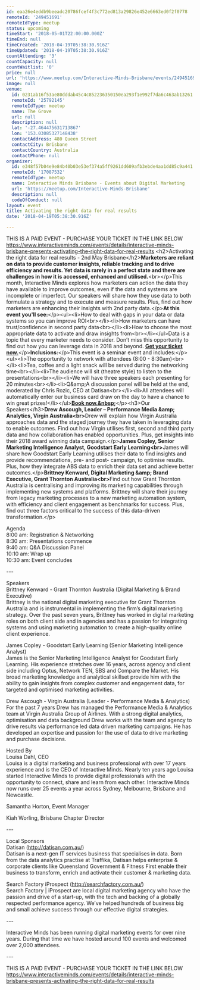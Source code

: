 ```yaml
---
id: eaa26e4eddb9beeadc20786fcef4f3c772ed813a29826e452e6663ed0f2f0778
remoteId: '249451691'
remoteIdType: meetup
status: upcoming
timeStart: '2018-05-01T22:00:00.000Z'
timeEnd: null
timeCreated: '2018-04-19T05:38:30.916Z'
timeUpdated: '2018-04-19T05:38:30.916Z'
countAttending: '3'
countCapacity: null
countWaitlist: '0'
price: null
url: 'https://www.meetup.com/Interactive-Minds-Brisbane/events/249451691/'
image: null
venue:
  id: 0231ab16f53ae80dddab45c4c852236350150ea293f1e992f7da6c463ab13261
  remoteId: '25792145'
  remoteIdType: meetup
  name: The Grove
  url: null
  description: null
  lat: '-27.464475631713867'
  lon: '153.03085327148438'
  contactAddress: 480 Queen Street
  contactCity: Brisbane
  contactCountry: Australia
  contactPhone: null
organizer:
  id: e348f57b04e9e84b40b03e53ef374a5ff9261dd609afb3ebde4aa1dd85c9a441
  remoteId: '17087532'
  remoteIdType: meetup
  name: Interactive Minds Brisbane - Events about Digital Marketing
  url: 'https://meetup.com/Interactive-Minds-Brisbane'
  description: null
  codeOfConduct: null
layout: event
title: Activating the right data for real results
date: '2018-04-19T05:38:30.916Z'

---
```

<p>THIS IS A PAID EVENT - PURCHASE YOUR TICKET IN THE LINK BELOW<br/><a href="https://www.interactiveminds.com/events/details/interactive-minds-brisbane-presents-activating-the-right-data-for-real-results" class="linkified">https://www.interactiveminds.com/events/details/interactive-minds-brisbane-presents-activating-the-right-data-for-real-results</a> &lt;h2&gt;Activating the right data for real results - 2nd May Brisbane&lt;/h2&gt;<b>Marketers are reliant on data to provide customer insights, reliable tracking and to drive efficiency and results. Yet data is rarely in a perfect state and there are challenges in how it is accessed, enhanced and utilised.</b>&lt;br&gt;&lt;/p&gt;This month, Interactive Minds explores how marketers can action the data they have available to improve outcomes, even if the data and systems are incomplete or imperfect. Our speakers will share how they use data to both formulate a strategy and to execute and measure results. Plus, find out how marketers are enhancing their insights with 2nd party data.&lt;/p&gt;<b>At this event you'll see:</b>&lt;/p&gt;&lt;ul&gt;&lt;li&gt;How to deal with gaps in your data or data systems so you can improve ROI&lt;br&gt;&lt;/li&gt;&lt;li&gt;How marketers can have trust/confidence in second party data&lt;br&gt;&lt;/li&gt;&lt;li&gt;How to choose the most appropriate data to activate and draw insights from&lt;br&gt;&lt;/li&gt;&lt;/ul&gt;Data is a topic that every marketer needs to consider. Don’t miss this opportunity to find out how you can leverage data in 2018 and beyond. <b><a href="#react-event-purchase-root">Get your ticket now.</a></b>&lt;/p&gt;<b>Inclusions:</b>&lt;/p&gt;This event is a seminar event and includes:&lt;/p&gt;&lt;ul&gt;&lt;li&gt;The opportunity to network with attendees (8:00 - 8:30am)&lt;br&gt;&lt;/li&gt;&lt;li&gt;Tea, coffee and a light snack will be served during the networking time&lt;br&gt;&lt;/li&gt;&lt;li&gt;The audience will sit (theatre style) to listen to the presentations&lt;br&gt;&lt;/li&gt;&lt;li&gt;We will have three speakers each presenting for 20 minutes&lt;br&gt;&lt;/li&gt;&lt;li&gt;Q&amp;amp;A discussion panel will be held at the end, moderated by Chris Rozic, CEO at Datisan&lt;br&gt;&lt;/li&gt;&lt;li&gt;All attendees will automatically enter our business card draw on the day to have a chance to win great prizes!&lt;/li&gt;&lt;/ul&gt;<b><a href="https://www.interactiveminds.com/events/details/interactive-minds-brisbane-presents-activating-the-right-data-for-real-results#react-event-purchase-root">Book now.&amp;nbsp;</a></b>&lt;/p&gt;&lt;h3&gt;Our Speakers&lt;/h3&gt;<b>Drew Ascough, Leader – Performance Media &amp;amp; Analytics, Virgin Australia&lt;br&gt;</b>Drew will explain how Virgin Australia approaches data and the staged journey they have taken in leveraging data to enable outcomes. Find out how Virgin utilises first, second and third party data and how collaboration has enabled opportunities. Plus, get insights into their 2018 award winning data campaign.&lt;/p&gt;<b>James Copley, Senior Marketing Intelligence Analyst, Goodstart Early Learning&lt;br&gt;</b>James will share how Goodstart Early Learning utilises their data to find insights and provide recommendations, pre- and post- campaign, to optimise results. Plus, how they integrate ABS data to enrich their data set and achieve better outcomes.&lt;/p&gt;<b>Brittney Kenward, Digital Marketing &amp;amp; Brand Executive, Grant Thornton Australia&lt;br&gt;</b>Find out how Grant Thornton Australia is centralising and improving its marketing capabilities through implementing new systems and platforms. Brittney will share their journey from legacy marketing processes to a new marketing automation system, with efficiency and client engagement as benchmarks for success. Plus, find out three factors critical to the success of this data-driven transformation.&lt;/p&gt;</p> <p>Agenda<br/>8:00 am: Registration &amp; Networking<br/>8:30 am: Presentations commence<br/>9:40 am: Q&amp;A Discussion Panel<br/>10:10 am: Wrap up<br/>10:30 am: Event concludes</p> <p>---</p> <p>Speakers<br/>Brittney Kenward - Grant Thornton Australia (Digital Marketing &amp; Brand Executive)<br/>Brittney is the national digital marketing executive for Grant Thornton Australia and is instrumental in implementing the firm’s digital marketing strategy. Over the past seven years, Brittney has worked in digital marketing roles on both client side and in agencies and has a passion for integrating systems and using marketing automation to create a high-quality online client experience.</p> <p>James Copley - Goodstart Early Learning (Senior Marketing Intelligence Analyst)<br/>James is the Senior Marketing Intelligence Analyst for Goodstart Early Learning. His experience stretches over 16 years, across agency and client side including Optus, Network TEN, SBS and Compare the Market. His broad marketing knowledge and analytical skillset provide him with the ability to gain insights from complex customer and engagement data, for targeted and optimised marketing activities.</p> <p>Drew Ascough - Virgin Australia (Leader - Performance Media &amp; Analytics)<br/>For the past 7 years Drew has managed the Performance Media &amp; Analytics team at Virgin Australia Group of Airlines. With a strong digital analytics, optimisation and data background Drew works with the team and agency to drive results via performance led data driven marketing campaigns. He has developed an expertise and passion for the use of data to drive marketing and purchase decisions.</p> <p>Hosted By<br/>Louisa Dahl, CEO<br/>Louisa is a digital marketing and business professional with over 17 years experience and is the CEO of Interactive Minds. Nearly ten years ago Louisa started Interactive Minds to provide digital professionals with the opportunity to connect, share and learn from each other. Interactive Minds now runs over 25 events a year across Sydney, Melbourne, Brisbane and Newcastle.</p> <p>Samantha Horton, Event Manager</p> <p>Kiah Worling, Brisbane Chapter Director</p> <p>---</p> <p>Local Sponsors<br/>Datisan (<a href="http://datisan.com.au/" class="linkified">http://datisan.com.au/</a>)<br/>Datisan is a next-gen IT services business that specialises in data. Born from the data analytics practise at Traffika, Datisan helps enterprise &amp; corporate clients like Queensland Government &amp; Fitness First enable their business to transform, enrich and activate their customer &amp; marketing data.</p> <p>Search Factory iProspect (<a href="http://searchfactory.com.au/" class="linkified">http://searchfactory.com.au/</a>)<br/>Search Factory | iProspect are local digital marketing agency who have the passion and drive of a start-up, with the tech and backing of a globally respected performance agency. We’ve helped hundreds of business big and small achieve success through our effective digital strategies.</p> <p>---</p> <p>Interactive Minds has been running digital marketing events for over nine years. During that time we have hosted around 100 events and welcomed over 2,000 attendees.</p> <p>---</p> <p>THIS IS A PAID EVENT - PURCHASE YOUR TICKET IN THE LINK BELOW<br/><a href="https://www.interactiveminds.com/events/details/interactive-minds-brisbane-presents-activating-the-right-data-for-real-results" class="linkified">https://www.interactiveminds.com/events/details/interactive-minds-brisbane-presents-activating-the-right-data-for-real-results</a></p>
